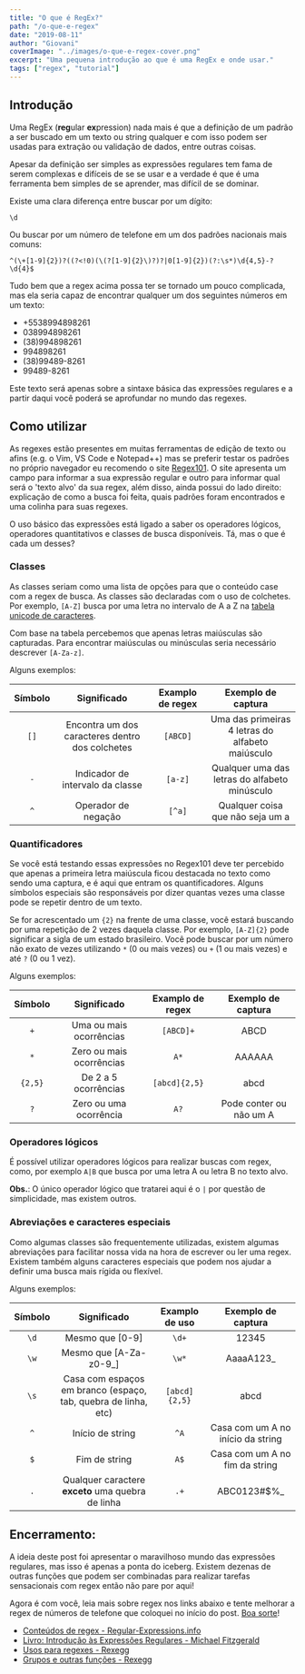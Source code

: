 ```yaml
---
title: "O que é RegEx?"
path: "/o-que-e-regex"
date: "2019-08-11"
author: "Giovani"
coverImage: "../images/o-que-e-regex-cover.png"
excerpt: "Uma pequena introdução ao que é uma RegEx e onde usar."
tags: ["regex", "tutorial"]
---
```


## Introdução

Uma RegEx (**reg**ular **ex**pression) nada mais é que a definição de um padrão a ser buscado em um texto ou string qualquer e com isso podem ser usadas para extração ou validação de dados, entre outras coisas.

Apesar da definição ser simples as expressões regulares tem fama de serem complexas e difíceis de se se usar e a verdade é que é uma ferramenta bem simples de se aprender, mas difícil de se dominar.

Existe uma clara diferença entre buscar por um dígito:
```regex
\d
```
Ou buscar por um número de telefone em um dos padrões nacionais mais comuns:
```regex
^(\+[1-9]{2})?((?<!0)(\(?[1-9]{2}\)?)?|0[1-9]{2})(?:\s*)\d{4,5}-?\d{4}$
```

Tudo bem que a regex acima possa ter se tornado um pouco complicada, mas ela seria capaz de encontrar qualquer um dos seguintes números em um texto: 
- +5538994898261
- 038994898261
- (38)994898261
- 994898261
- (38)99489-8261
- 99489-8261

Este texto será apenas sobre a sintaxe básica das expressões regulares e a partir daqui você poderá se aprofundar no mundo das regexes.

## Como utilizar

As regexes estão presentes em muitas ferramentas de edição de texto ou afins (e.g. o Vim, VS Code e Notepad++) mas se preferir testar os padrões no próprio navegador eu recomendo o site [Regex101](https://regex101.com). O site apresenta um campo para informar a sua expressão regular e outro para informar qual será o 'texto alvo' da sua regex, além disso, ainda possui do lado direito: explicação de como a busca foi feita, quais padrões foram encontrados e uma colinha para suas regexes.

O uso básico das expressões está ligado a saber os operadores lógicos, operadores quantitativos e classes de busca disponíveis. Tá, mas o que é cada um desses?

### Classes

As classes seriam como uma lista de opções para que o conteúdo case com a regex de busca. As classes são declaradas com o uso de colchetes. Por exemplo, `[A-Z]` busca por uma letra no intervalo de A a Z na [tabela unicode de caracteres](https://unicode-table.com/pt/). 

Com base na tabela percebemos que apenas letras maiúsculas são capturadas. Para encontrar maiúsculas ou minúsculas seria necessário descrever `[A-Za-z]`.

Alguns exemplos:

| Símbolo   | Significado                                     | Examplo de regex | Exemplo de captura                               |
|:---------:|:-----------------------------------------------:|:----------------:|:------------------------------------------------:|
| `[]`      | Encontra um dos caracteres dentro dos colchetes | `[ABCD]`         | Uma das primeiras 4 letras do alfabeto maiúsculo |
| `-`       | Indicador de intervalo da classe                | `[a-z]`          | Qualquer uma das letras do alfabeto minúsculo    |
| `^`       | Operador de negação                             | `[^a]`           | Qualquer coisa que não seja um a                 |

### Quantificadores

Se você está testando essas expressões no Regex101 deve ter percebido que apenas a primeira letra maiúscula ficou destacada no texto como sendo uma captura, e é aqui que entram os quantificadores. Alguns símbolos especiais são responsáveis por dizer quantas vezes uma classe pode se repetir dentro de um texto.

Se for acrescentado um `{2}` na frente de uma classe, você estará buscando por uma repetição de 2 vezes daquela classe. Por exemplo, `[A-Z]{2}` pode significar a sigla de um estado brasileiro. Você pode buscar por um número não exato de vezes utilizando `*` (0 ou mais vezes) ou `+` (1 ou mais vezes) e até `?` (0 ou 1 vez).

Alguns exemplos:

| Símbolo | Significado              | Examplo de regex | Exemplo de captura      |
|:-------:|:------------------------:|:----------------:|:-----------------------:|
| `+`     | Uma ou mais ocorrências  | `[ABCD]+`        | ABCD                    |
| `*`     | Zero ou mais ocorrências | `A*`             | AAAAAA                  |
| `{2,5}` | De 2 a 5 ocorrências     | `[abcd]{2,5}`    | abcd                    |
| `?`     | Zero ou uma ocorrência   | `A?`             | Pode conter ou não um A |

### Operadores lógicos

É possível utilizar operadores lógicos para realizar buscas com regex, como, por exemplo `A|B` que busca por uma letra A ou letra B no texto alvo.

**Obs.**: O único operador lógico que tratarei aqui é o `|` por questão de simplicidade, mas existem outros.

### Abreviações e caracteres especiais

Como algumas classes são frequentemente utilizadas, existem algumas abreviações para facilitar nossa vida na hora de escrever ou ler uma regex. Existem também alguns caracteres especiais que podem nos ajudar a definir uma busca mais rígida ou flexível.

Alguns exemplos:

| Símbolo |                           Significado                          | Examplo de uso |         Exemplo de captura        |
|:-------:|:--------------------------------------------------------------:|:--------------:|:---------------------------------:|
|   `\d`  |                         Mesmo que [0-9]                        |      `\d+`     |               12345               |
|   `\w`  |                     Mesmo que [A-Za-z0-9_]                     |      `\w*`     |             AaaaA123_             |
|   `\s`  | Casa com espaços em branco (espaço, tab, quebra de linha, etc) |  `[abcd]{2,5}` |                abcd               |
|   `^`   |                        Início de string                        |      `^A`      | Casa com um A no início da string |
|   `$`   |                          Fim de string                         |      `A$`      |   Casa com um A no fim da string  |
|   `.`   |        Qualquer caractere **exceto** uma quebra de linha       |      `.+`      |            ABC0123#$%_            |


## Encerramento:

A ideia deste post foi apresentar o maravilhoso mundo das expressões regulares, mas isso é apenas a ponta do iceberg. Existem dezenas de outras funções que podem ser combinadas para realizar tarefas sensacionais com regex então não pare por aqui!

Agora é com você, leia mais sobre regex nos links abaixo e tente melhorar a regex de números de telefone que coloquei no início do post. [Boa sorte](https://i.pinimg.com/originals/79/59/c8/7959c88552251758fe3390e87b2f6bef.jpg)!

- [Conteúdos de regex - Regular-Expressions.info](https://www.regular-expressions.info/tutorialcnt.html)
- [Livro: Introdução às Expressões Regulares - Michael Fitzgerald](https://www.amazon.com.br/Introdução-Expressões-Regulares-Michael-Fitzgerald/dp/8575223305)
- [Usos para regexes - Rexegg](https://www.rexegg.com/regex-uses.html)
- [Grupos e outras funções - Rexegg](https://www.rexegg.com/regex-disambiguation.html)